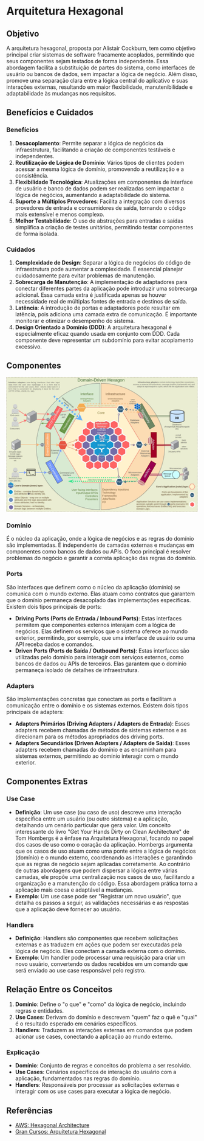 # Arquitetura Hexagonal

## Objetivo
A arquitetura hexagonal, proposta por Alistair Cockburn, tem como objetivo principal criar sistemas de software fracamente acoplados, permitindo que seus componentes sejam testados de forma independente. Essa abordagem facilita a substituição de partes do sistema, como interfaces de usuário ou bancos de dados, sem impactar a lógica de negócio. Além disso, promove uma separação clara entre a lógica central do aplicativo e suas interações externas, resultando em maior flexibilidade, manutenibilidade e adaptabilidade às mudanças nos requisitos.

## Benefícios e Cuidados

### Benefícios
1. **Desacoplamento**: Permite separar a lógica de negócios da infraestrutura, facilitando a criação de componentes testáveis e independentes.
2. **Reutilização de Lógica de Domínio**: Vários tipos de clientes podem acessar a mesma lógica de domínio, promovendo a reutilização e a consistência.
3. **Flexibilidade Tecnológica**: Atualizações em componentes de interface de usuário e banco de dados podem ser realizadas sem impactar a lógica de negócios, aumentando a adaptabilidade do sistema.
4. **Suporte a Múltiplos Provedores**: Facilita a integração com diversos provedores de entrada e consumidores de saída, tornando o código mais extensível e menos complexo.
5. **Melhor Testabilidade**: O uso de abstrações para entradas e saídas simplifica a criação de testes unitários, permitindo testar componentes de forma isolada.

### Cuidados
1. **Complexidade de Design**: Separar a lógica de negócios do código de infraestrutura pode aumentar a complexidade. É essencial planejar cuidadosamente para evitar problemas de manutenção.
2. **Sobrecarga de Manutenção**: A implementação de adaptadores para conectar diferentes partes da aplicação pode introduzir uma sobrecarga adicional. Essa camada extra é justificada apenas se houver necessidade real de múltiplas fontes de entrada e destinos de saída.
3. **Latência**: A introdução de portas e adaptadores pode resultar em latência, pois adiciona uma camada extra de comunicação. É importante monitorar e otimizar o desempenho do sistema.
4. **Design Orientado a Domínio (DDD)**: A arquitetura hexagonal é especialmente eficaz quando usada em conjunto com DDD. Cada componente deve representar um subdomínio para evitar acoplamento excessivo.

## Componentes

![hexagonal-diamond.jpg](hexagonal-diamond.jpg)

### Domínio
É o núcleo da aplicação, onde a lógica de negócios e as regras do domínio são implementadas. É independente de camadas externas e mudanças em componentes como bancos de dados ou APIs. O foco principal é resolver problemas do negócio e garantir a correta aplicação das regras do domínio.

### Ports
São interfaces que definem como o núcleo da aplicação (domínio) se comunica com o mundo externo. Elas atuam como contratos que garantem que o domínio permaneça desacoplado das implementações específicas. Existem dois tipos principais de ports:
- **Driving Ports (Ports de Entrada / Inbound Ports)**: Estas interfaces permitem que componentes externos interajam com a lógica de negócios. Elas definem os serviços que o sistema oferece ao mundo exterior, permitindo, por exemplo, que uma interface de usuário ou uma API receba dados e comandos.
- **Driven Ports (Ports de Saída / Outbound Ports)**: Estas interfaces são utilizadas pelo domínio para interagir com serviços externos, como bancos de dados ou APIs de terceiros. Elas garantem que o domínio permaneça isolado de detalhes de infraestrutura.

### Adapters
São implementações concretas que conectam as ports e facilitam a comunicação entre o domínio e os sistemas externos. Existem dois tipos principais de adapters:
- **Adapters Primários (Driving Adapters / Adapters de Entrada)**: Esses adapters recebem chamadas de métodos de sistemas externos e as direcionam para os métodos apropriados dos driving ports.
- **Adapters Secundários (Driven Adapters / Adapters de Saída)**: Esses adapters recebem chamadas do domínio e as encaminham para sistemas externos, permitindo ao domínio interagir com o mundo exterior.

## Componentes Extras

### Use Case
- **Definição**: Um use case (ou caso de uso) descreve uma interação específica entre um usuário (ou outro sistema) e a aplicação, detalhando um cenário particular que gera valor.
Um conceito interessante do livro "Get Your Hands Dirty on Clean Architecture" de Tom Hombergs é a ênfase na Arquitetura Hexagonal, focando no papel dos casos de uso como o coração da aplicação. Hombergs argumenta que os casos de uso atuam como uma ponte entre a lógica de negócios (domínio) e o mundo externo, coordenando as interações e garantindo que as regras de negócio sejam aplicadas corretamente. Ao contrário de outras abordagens que podem dispersar a lógica entre várias camadas, ele propõe uma centralização nos casos de uso, facilitando a organização e a manutenção do código. Essa abordagem prática torna a aplicação mais coesa e adaptável a mudanças.
- **Exemplo**: Um use case pode ser "Registrar um novo usuário", que detalha os passos a seguir, as validações necessárias e as respostas que a aplicação deve fornecer ao usuário.

### Handlers
- **Definição**: Handlers são componentes que recebem solicitações externas e as traduzem em ações que podem ser executadas pela lógica de negócio. Eles conectam a camada externa com o domínio.
- **Exemplo**: Um handler pode processar uma requisição para criar um novo usuário, convertendo os dados recebidos em um comando que será enviado ao use case responsável pelo registro.

## Relação Entre os Conceitos
1. **Domínio**: Define o "o que" e "como" da lógica de negócio, incluindo regras e entidades.
2. **Use Cases**: Derivam do domínio e descrevem "quem" faz o quê e "qual" é o resultado esperado em cenários específicos.
3. **Handlers**: Traduzem as interações externas em comandos que podem acionar use cases, conectando a aplicação ao mundo externo.
### Explicação
- **Domínio**: Conjunto de regras e conceitos do problema a ser resolvido.
- **Use Cases**: Cenários específicos de interação do usuário com a aplicação, fundamentados nas regras do domínio.
- **Handlers**: Responsáveis por processar as solicitações externas e interagir com os use cases para executar a lógica de negócio.

## Referências
- [AWS: Hexagonal Architecture](https://docs.aws.amazon.com/pt_br/prescriptive-guidance/latest/cloud-design-patterns/hexagonal-architecture.html)
- [Gran Cursos: Arquitetura Hexagonal](https://blog.grancursosonline.com.br/arquitetura-hexagonal-desacoplando-e-facilitando-a-manutencao-de-sistemas/)
